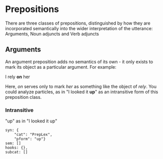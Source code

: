 
# Prepositions

There are three classes of prepositions, distinguished by how they are
incorporated semantically into the wider interpretation of the utterance:
Arguments, Noun adjuncts and Verb adjuncts

## Arguments

An argument preposition adds no semantics of its own - it only exists to
mark its object as a particular argument. For example:

I rely **on** her

Here, *on* serves only to mark *her* as something like the object of *rely*.
You could analyze particles, as in "I looked it **up**" as an intransitive form
of this preposition class.

### Intransitive
"up" as in "I looked it up"

```
syn: {
    "cat": "PrepLex",
    "pform": "up"}
sem: []
hooks: {},
subcat: []
```

